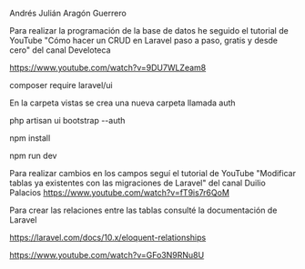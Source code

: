 Andrés Julián Aragón Guerrero

Para realizar la programación de la base de datos he seguido el tutorial de YouTube
"Cómo hacer un CRUD en Laravel paso a paso, gratis y desde cero" del canal Develoteca

https://www.youtube.com/watch?v=9DU7WLZeam8

composer require laravel/ui

En la carpeta vistas se crea una nueva carpeta llamada auth

php artisan ui bootstrap --auth

npm install

npm run dev

Para realizar cambios en los campos seguí el tutorial de YouTube
"Modificar tablas ya existentes con las migraciones de Laravel" del canal Duilio Palacios
https://www.youtube.com/watch?v=fT9is7r6QoM

Para crear las relaciones entre las tablas consulté la documentación de Laravel

https://laravel.com/docs/10.x/eloquent-relationships

https://www.youtube.com/watch?v=GFo3N9RNu8U